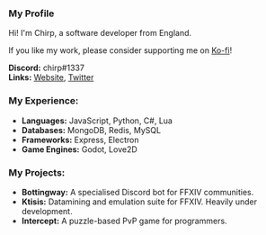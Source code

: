 ### My Profile

Hi! I'm Chirp, a software developer from England.

If you like my work, please consider supporting me on [Ko-fi](https://ko-fi.com/chirpcodes)!

**Discord:** chirp#1337
<br/>
**Links:** [Website](https://chirp.codes), [Twitter](https://twitter.com/chirp_codes)

### My Experience:
- **Languages:** JavaScript, Python, C#, Lua
- **Databases:** MongoDB, Redis, MySQL
- **Frameworks:** Express, Electron
- **Game Engines:** Godot, Love2D

### My Projects:
- **Bottingway:** A specialised Discord bot for FFXIV communities.
- **Ktisis:** Datamining and emulation suite for FFXIV. Heavily under development.
- **Intercept:** A puzzle-based PvP game for programmers.

<!--
**chrpy/chrpy** is a ✨ _special_ ✨ repository because its `README.md` (this file) appears on your GitHub profile.

Here are some ideas to get you started:

- 🔭 I’m currently working on ...
- 🌱 I’m currently learning ...
- 👯 I’m looking to collaborate on ...
- 🤔 I’m looking for help with ...
- 💬 Ask me about ...
- 📫 How to reach me: ...
- 😄 Pronouns: ...
- ⚡ Fun fact: ...
-->
